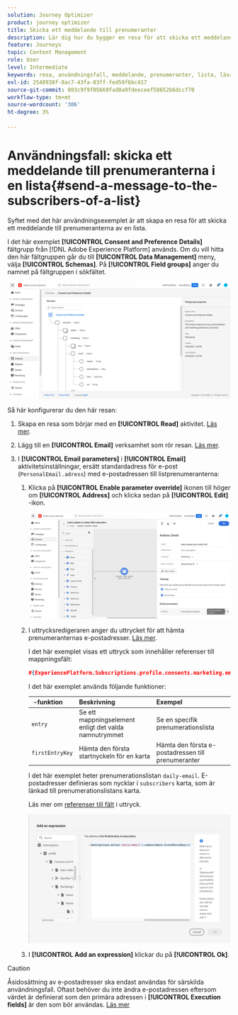 ```yaml
---
solution: Journey Optimizer
product: journey optimizer
title: Skicka ett meddelande till prenumeranter
description: Lär dig hur du bygger en resa för att skicka ett meddelande till prenumeranterna på en lista
feature: Journeys
topic: Content Management
role: User
level: Intermediate
keywords: resa, användningsfall, meddelande, prenumeranter, lista, läsa
exl-id: 2540938f-8ac7-43fa-83ff-fed59f6bc417
source-git-commit: 803c9f9f05669fad0a9fdeeceef58652b6dccf70
workflow-type: tm+mt
source-wordcount: '306'
ht-degree: 3%

---
```


# Användningsfall: skicka ett meddelande till prenumeranterna i en lista{#send-a-message-to-the-subscribers-of-a-list}

Syftet med det här användningsexemplet är att skapa en resa för att skicka ett meddelande till prenumeranterna av en lista.

I det här exemplet **[!UICONTROL Consent and Preference Details]** fältgrupp från [!DNL Adobe Experience Platform] används. Om du vill hitta den här fältgruppen går du till **[!UICONTROL Data Management]** meny, välja **[!UICONTROL Schemas]**. På **[!UICONTROL Field groups]** anger du namnet på fältgruppen i sökfältet.

![Den här fältgruppen innehåller prenumerationselementet](assets/consent-and-preference-details-field-group.png)

Så här konfigurerar du den här resan:

1. Skapa en resa som börjar med en **[!UICONTROL Read]** aktivitet. [Läs mer](journey-gs.md).
1. Lägg till en **[!UICONTROL Email]** verksamhet som rör resan. [Läs mer](journeys-message.md).
1. I **[!UICONTROL Email parameters]** i **[!UICONTROL Email]** aktivitetsinställningar, ersätt standardadress för e-post (`PersonalEmail.adress`) med e-postadressen till listprenumeranterna:

   1. Klicka på **[!UICONTROL Enable parameter override]** ikonen till höger om **[!UICONTROL Address]** och klicka sedan på **[!UICONTROL Edit]** -ikon.

      ![](assets/message-to-subscribers-uc-1.png)

   1. I uttrycksredigeraren anger du uttrycket för att hämta prenumeranternas e-postadresser. [Läs mer](expression/expressionadvanced.md).

      I det här exemplet visas ett uttryck som innehåller referenser till mappningsfält:

      ```json
      #{ExperiencePlatform.Subscriptions.profile.consents.marketing.email.subscriptions.entry('daily-email').subscribers.firstEntryKey()}
      ```

      I det här exemplet används följande funktioner:

      |  -funktion | Beskrivning | Exempel |
      | --- | --- | --- |
      | `entry` | Se ett mappningselement enligt det valda namnutrymmet | Se en specifik prenumerationslista |
      | `firstEntryKey` | Hämta den första startnyckeln för en karta | Hämta den första e-postadressen till prenumeranter |

      I det här exemplet heter prenumerationslistan `daily-email`. E-postadresser definieras som nycklar i `subscribers` karta, som är länkad till prenumerationslistans karta.

      Läs mer om [referenser till fält](expression/field-references.md) i uttryck.

      ![](assets/message-to-subscribers-uc-2.png)

   1. I **[!UICONTROL Add an expression]** klickar du på **[!UICONTROL Ok]**.

>[!CAUTION]
>
>Åsidosättning av e-postadresser ska endast användas för särskilda användningsfall. Oftast behöver du inte ändra e-postadressen eftersom värdet är definierat som den primära adressen i **[!UICONTROL Execution fields]** är den som bör användas. [Läs mer](../configuration/primary-email-addresses.md)
